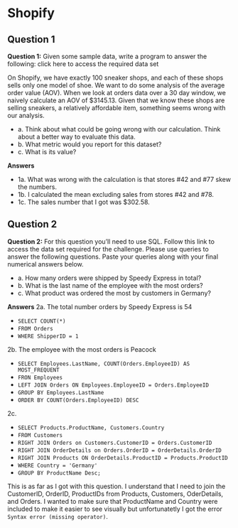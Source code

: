 # Shopify

## Question 1

**Question 1:** Given some sample data, write a program to answer the following: click here to access the required data set

On Shopify, we have exactly 100 sneaker shops, and each of these shops sells only one model of shoe. We want to do some analysis of the average order value (AOV). When we look at orders data over a 30 day window, we naively calculate an AOV of $3145.13. Given that we know these shops are selling sneakers, a relatively affordable item, something seems wrong with our analysis.

- a. Think about what could be going wrong with our calculation. Think about a better way to evaluate this data.
- b. What metric would you report for this dataset?
- c. What is its value?

**Answers**

- 1a. What was wrong with the calculation is that stores #42 and #77 skew the numbers.
- 1b. I calculated the mean excluding sales from stores #42 and #78. 
- 1c. The sales number that I got was $302.58.

## Question 2

**Question 2:** For this question you’ll need to use SQL. Follow this link to access the data set required for the challenge. Please use queries to answer the following questions. Paste your queries along with your final numerical answers below.

- a. How many orders were shipped by Speedy Express in total?
- b. What is the last name of the employee with the most orders?
- c. What product was ordered the most by customers in Germany?

**Answers**
2a. The total number orders by Speedy Express is 54

- ``SELECT COUNT(*)``
- ``FROM Orders``
- ``WHERE ShipperID = 1``

2b. The employee with the most orders is Peacock

* ``SELECT Employees.LastName, COUNT(Orders.EmployeeID) AS MOST_FREQUENT``
* ``FRON Employees``
* ``LEFT JOIN Orders ON Employees.EmployeeID = Orders.EmployeeID``
* ``GROUP BY Employees.LastName``
* ``ORDER BY COUNT(Orders.EmployeeID) DESC``

2c.
* ``SELECT Products.ProductName, Customers.Country``
* ``FROM Customers``
* ``RIGHT JOIN Orders on Customers.CustomerID = Orders.CustomerID``
* ``RIGHT JOIN OrderDetails on Orders.OrderID = OrderDetails.OrderID``
* ``RIGHT JOIN Products ON OrderDetails.ProductID = Products.ProductID``
* ``WHERE Country = 'Germany'``
* ``GROUP BY ProductName Desc;``

This is as far as I got with this question. I understand that I need to join the CustomerID, OrderID, ProductIDs from Products,
Customers, OderDetails, and Orders. I wanted to make sure that ProductName and Country were included to make it easier to see visually
but unfortunatetly I got the error ``Syntax error (missing operator)``.
